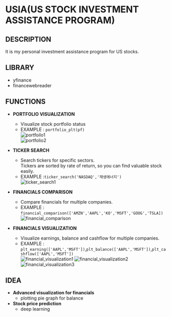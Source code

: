 # USIA(US STOCK INVESTMENT ASSISTANCE PROGRAM)
## DESCRIPTION
It is my personal investment assistance program for US stocks.

## LIBRARY
* yfinance
* financewebreader

## FUNCTIONS
* **PORTFOLIO VISUALIZATION**
  * Visualize stock portfolio status
  * EXAMPLE : `portfolio_plt(pf)`
  \
  ![portfoilo1](https://user-images.githubusercontent.com/83653380/186848008-12e78dff-3d52-4d26-837f-b981860ef601.png)\
  ![portfolio2](https://user-images.githubusercontent.com/83653380/186848103-3bf93e9b-192a-4c64-92c3-29f8b90acc4c.png)

* **TICKER SEARCH**
  * Search tickers for specific sectors.
  \
  Tickers are sorted by rate of return, so you can find valuable stock easily.
  * EXAMPLE :`ticker_search('NASDAQ','재생에너지')`
  \
  ![ticker_search1](https://user-images.githubusercontent.com/83653380/186849115-9693fe96-b00b-4e14-ad2a-27aa4c9d30eb.png)


* **FINANCIALS COMPARISON**
  * Compare financials for multiple companies.
  * EXAMPLE : `financial_comparison(['AMZN','AAPL','KO','MSFT','GOOG','TSLA])`
  \
  ![financial_comparison](https://user-images.githubusercontent.com/83653380/186851180-f6fff4bb-7e8e-4307-9835-618f75ee24dd.png)

* **FINANCIALS VISUALIZATION**
  * Visualize earnings, balance and cashflow for multiple companies.
  * EXAMPLE : `plt_earning(['AAPL','MSFT'])`,`plt_balance(['AAPL','MSFT'])`,`plt_cashflow(['AAPL','MSFT'])`
  \
  ![financial_visualization1](https://user-images.githubusercontent.com/83653380/186852614-e304722e-a7cd-4b2b-8594-bb8508cae2cf.png)
  ![financial_visualization2](https://user-images.githubusercontent.com/83653380/186852900-ed944904-c0c0-4001-922b-7ecfac7fe241.png)
  ![financial_visualization3](https://user-images.githubusercontent.com/83653380/186853019-4435b669-23d4-4ebd-8cb2-1a863c01307f.png)

## IDEA
* **Advanced visualization for financials**
  * plotting pie graph for balance
* **Stock price prediction**
  * deep learning


